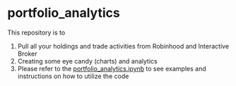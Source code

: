 # portfolio_analytics

This repository is to 

1. Pull all your holdings and trade activities from Robinhood and Interactive Broker
2. Creating some eye candy (charts) and analytics
3. Please refer to the [portfolio_analytics.ipynb](https://github.com/farbodbahari/portfolio_analytics/blob/main/portfolio_analytics.ipynb) to see examples and instructions on how to utilize the code  
